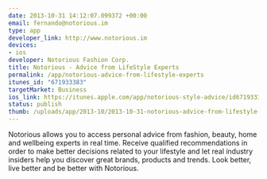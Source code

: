 ```yaml
--- 
date: 2013-10-31 14:12:07.099372 +00:00
email: fernando@notorious.im
type: app
developer_link: http://www.notorious.im
devices: 
- ios
developer: Notorious Fashion Corp.
title: Notorious - Advice from LifeStyle Experts
permalink: /app/notorious-advice-from-lifestyle-experts
itunes_id: "671933383"
targetMarket: Business
ios_link: https://itunes.apple.com/app/notorious-style-advice/id671933383
status: publish
thumb: /uploads/app/2013-10/2013-10-31-notorious-advice-from-lifestyle-experts.png
---
```


Notorious allows you to access personal advice from fashion, beauty, home and wellbeing experts in real time. Receive qualified recommendations in order to make better decisions related to your lifestyle and let real industry insiders help you discover great brands, products and trends. Look better, live better and be better with Notorious. 

